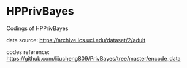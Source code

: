 # HPPrivBayes
Codings of HPPrivBayes

data source: https://archive.ics.uci.edu/dataset/2/adult

codes reference: https://github.com/lijucheng809/PrivBayes/tree/master/encode_data
